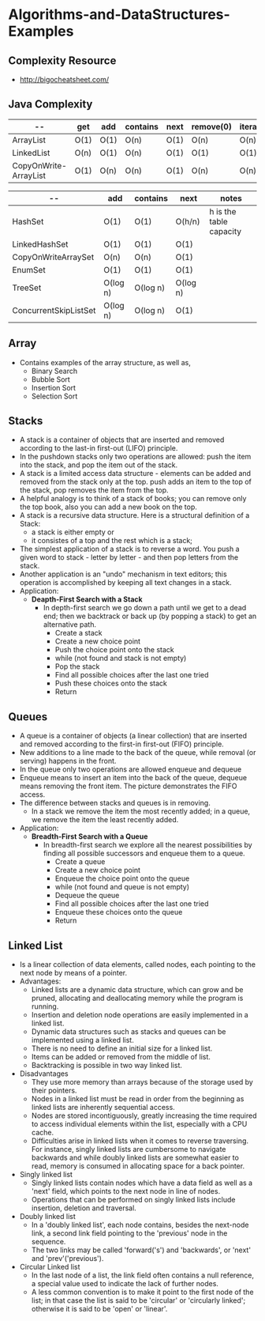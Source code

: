 # Algorithms-and-DataStructures-Examples

## Complexity Resource
  - http://bigocheatsheet.com/

## Java Complexity
--| get |  add | contains | next | remove(0) | iterator.remove
-- | -- | -- | -- | -- | -- | -- 
| ArrayList | O(1) | O(1) | O(n) | O(1) | O(n) | O(n)
LinkedList | O(n) | O(1) | O(n) | O(1) | O(1) | O(1)
CopyOnWrite-ArrayList | O(1) | O(n) | O(n) | O(1) | O(n) | O(n)

-- | add | contains | next | notes
-- | -- | -- | -- | --
HashSet | O(1) | O(1) | O(h/n) | h is the table capacity
LinkedHashSet | O(1) | O(1) | O(1) 
CopyOnWriteArraySet | O(n) | O(n) | O(1) 
EnumSet | O(1) | O(1) | O(1) 
TreeSet | O(log n) | O(log n) | O(log n)
ConcurrentSkipListSet | O(log n) | O(log n) | O(1)

## Array
  - Contains examples of the array structure, as well as,
    - Binary Search
    - Bubble Sort
    - Insertion Sort
    - Selection Sort
    
## Stacks
  - A stack is a container of objects that are inserted and removed according to the last-in first-out (LIFO) principle. 
  - In the pushdown stacks only two operations are allowed: push the item into the stack, and pop the item out of the stack. 
  - A stack is a limited access data structure - elements can be added and removed from the stack only at the top. push adds an item to
    the top of the stack, pop removes the item from the top.
  - A helpful analogy is to think of a stack of books; you can remove only the top book, also you can add a new book on the top.
  - A stack is a recursive data structure. Here is a structural definition of a Stack:
    - a stack is either empty or
    - it consistes of a top and the rest which is a stack;
  - The simplest application of a stack is to reverse a word. You push a given word to stack - letter by letter - and then pop letters
    from the stack.
  - Another application is an "undo" mechanism in text editors; this operation is accomplished by keeping all text changes in a stack.
  - Application:
    - **Deapth-First Search with a Stack**
      - In depth-first search we go down a path until we get to a dead end; then we backtrack or back up (by popping a stack) to get an
        alternative path.
          - Create a stack
          - Create a new choice point
          - Push the choice point onto the stack
          - while (not found and stack is not empty)
          - Pop the stack
          - Find all possible choices after the last one tried
          - Push these choices onto the stack
          - Return
  
## Queues
  - A queue is a container of objects (a linear collection) that are inserted and removed according to the first-in first-out (FIFO)
    principle.
  - New additions to a line made to the back of the queue, while removal (or serving) happens in the front. 
  - In the queue only two operations are allowed enqueue and dequeue
  - Enqueue means to insert an item into the back of the queue, dequeue means removing the front item. The picture demonstrates the FIFO
    access.
  - The difference between stacks and queues is in removing.
    - In a stack we remove the item the most recently added; in a queue, we remove the item the least recently added.
  - Application:
    - **Breadth-First Search with a Queue**
      - In breadth-first search we explore all the nearest possibilities by finding all possible successors and enqueue them to a queue.
        - Create a queue
        - Create a new choice point
        - Enqueue the choice point onto the queue
        - while (not found and queue is not empty)
        - Dequeue the queue
        - Find all possible choices after the last one tried
        - Enqueue these choices onto the queue
        - Return
  
## Linked List
  - Is a linear collection of data elements, called nodes, each pointing to the next node by means of a pointer.
  - Advantages:
    - Linked lists are a dynamic data structure, which can grow and be pruned, allocating and deallocating memory while the program is
      running.
    - Insertion and deletion node operations are easily implemented in a linked list.
    - Dynamic data structures such as stacks and queues can be implemented using a linked list.
    - There is no need to define an initial size for a linked list.
    - Items can be added or removed from the middle of list.
    - Backtracking is possible in two way linked list.
  - Disadvantages
    - They use more memory than arrays because of the storage used by their pointers.
    - Nodes in a linked list must be read in order from the beginning as linked lists are inherently sequential access.
    - Nodes are stored incontiguously, greatly increasing the time required to access individual elements within the list, especially
      with a CPU cache.
    - Difficulties arise in linked lists when it comes to reverse traversing. For instance, singly linked lists are cumbersome to
      navigate backwards and while doubly linked lists are somewhat easier to read, memory is consumed in allocating space for a back
      pointer.
  - Singly linked list
    - Singly linked lists contain nodes which have a data field as well as a 'next' field, which points to the next node in line of
      nodes.
    - Operations that can be performed on singly linked lists include insertion, deletion and traversal.
  - Doubly linked list
    - In a 'doubly linked list', each node contains, besides the next-node link, a second link field pointing to the 'previous' node in
      the sequence. 
    - The two links may be called 'forward('s') and 'backwards', or 'next' and 'prev'('previous').
  - Circular Linked list
    - In the last node of a list, the link field often contains a null reference, a special value used to indicate the lack of further
      nodes.
    - A less common convention is to make it point to the first node of the list; in that case the list is said to be 'circular' or
      'circularly linked'; otherwise it is said to be 'open' or 'linear'.
  
